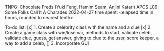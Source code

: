TNPG: Chocolate Freds (Yuki Feng, Hamim Seam, Anjini Katari)
APCS
L09: Some Folks Call It A Charades
2022-04-27
time spent: <elapsed time in hours, rounded to nearest tenth>

To-do list:
[x] 1. Create a celebrity class with the name and a clue
[x] 2. Create a game class with win/lose var, methods to start, validate celeb, 
   validate clue, guess, get answer, giving to clue to the user, score keeper,
   a way to add a celeb,
[] 3. Incorporate GUI
